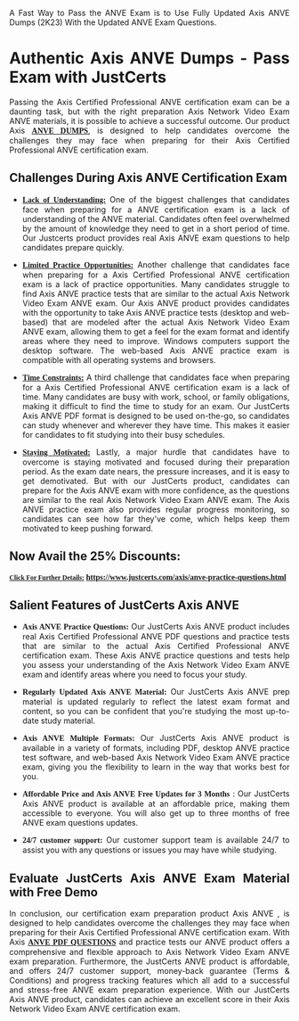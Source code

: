 <p dir="auto" style="text-align: justify;">A Fast Way to Pass the ANVE Exam is to Use Fully Updated Axis ANVE Dumps (2K23) With the Updated ANVE Exam Questions.</p>

<h1 style="text-align: justify;"><strong>Authentic Axis ANVE Dumps - Pass Exam with JustCerts</strong></h1>

<p style="text-align: justify;">Passing the Axis Certified Professional ANVE certification exam can be a daunting task, but with the right preparation Axis Network Video Exam ANVE materials, it is possible to achieve a successful outcome. Our product Axis <strong><a href="https://www.justcerts.com/axis/anve-practice-questions.html"><span style="font-family:Georgia,serif;"><u>ANVE DUMPS</u></span></a></strong>, is designed to help candidates overcome the challenges they may face when preparing for their Axis Certified Professional ANVE certification exam.</p>

<h2 style="text-align: justify;"><strong>Challenges During Axis ANVE Certification Exam</strong></h2>

<ul>
	<li style="text-align: justify;"><u><span style="font-family:Georgia,serif;"><strong>Lack of Understanding:</strong></span></u> One of the biggest challenges that candidates face when preparing for a ANVE certification exam is a lack of understanding of the ANVE material. Candidates often feel overwhelmed by the amount of knowledge they need to get in a short period of time. Our Justcerts product provides real Axis ANVE exam questions to help candidates prepare quickly.</li>
</ul>

<ul>
	<li style="text-align: justify;"><u><span style="font-family:Georgia,serif;"><strong>Limited Practice Opportunities:</strong></span></u> Another challenge that candidates face when preparing for a Axis Certified Professional ANVE certification exam is a lack of practice opportunities. Many candidates struggle to find Axis ANVE practice tests that are similar to the actual Axis Network Video Exam ANVE exam. Our Axis ANVE product provides candidates with the opportunity to take Axis ANVE practice tests (desktop and web-based) that are modeled after the actual Axis Network Video Exam ANVE exam, allowing them to get a feel for the exam format and identify areas where they need to improve. Windows computers support the desktop software. The web-based Axis ANVE practice exam is compatible with all operating systems and browsers.</li>
</ul>

<ul>
	<li style="text-align: justify;"><u><span style="font-family:Georgia,serif;"><strong>Time Constraints:</strong></span></u> A third challenge that candidates face when preparing for a Axis Certified Professional ANVE certification exam is a lack of time. Many candidates are busy with work, school, or family obligations, making it difficult to find the time to study for an exam. Our JustCerts Axis ANVE PDF format is designed to be used on-the-go, so candidates can study whenever and wherever they have time. This makes it easier for candidates to fit studying into their busy schedules.</li>
</ul>

<ul>
	<li style="text-align: justify;"><u><span style="font-family:Georgia,serif;"><strong>Staying Motivated:</strong></span></u> Lastly, a major hurdle that candidates have to overcome is staying motivated and focused during their preparation period. As the exam date nears, the pressure increases, and it is easy to get demotivated. But with our JustCerts product, candidates can prepare for the Axis ANVE exam with more confidence, as the questions are similar to the real Axis Network Video Exam ANVE exam. The Axis ANVE practice exam also provides regular progress monitoring, so candidates can see how far they've come, which helps keep them motivated to keep pushing forward.</li>
</ul>

<h2 style="text-align: justify;"><strong>Now Avail the 25% Discounts:</strong></h2>

<p><span style="font-size:12px;"><u><span style="font-family:Georgia,serif;"><strong>Click For Further Details:</strong></span></u></span><span style="font-size:14px;"><span style="font-family:Georgia,serif;"><strong> <a href="https://www.justcerts.com/axis/anve-practice-questions.html">https://www.justcerts.com/axis/anve-practice-questions.html</a></strong></span></span></p>

<h2 style="text-align: justify;"><strong>Salient Features of JustCerts Axis ANVE</strong></h2>

<ul>
	<li style="text-align: justify;"><span style="font-family:Georgia,serif;"><strong>Axis ANVE Practice Questions:</strong></span> Our JustCerts Axis ANVE product includes real Axis Certified Professional ANVE PDF questions and practice tests that are similar to the actual Axis Certified Professional ANVE certification exam. These Axis ANVE practice questions and tests help you assess your understanding of the Axis Network Video Exam ANVE exam and identify areas where you need to focus your study.</li>
</ul>

<ul>
	<li style="text-align: justify;"><span style="font-family:Georgia,serif;"><strong>Regularly Updated Axis ANVE Material:</strong></span> Our JustCerts Axis ANVE prep material is updated regularly to reflect the latest exam format and content, so you can be confident that you're studying the most up-to-date study material.</li>
</ul>

<ul>
	<li style="text-align: justify;"><span style="font-family:Georgia,serif;"><strong>Axis ANVE Multiple Formats:</strong></span> Our JustCerts Axis ANVE product is available in a variety of formats, including PDF, desktop ANVE practice test software, and web-based Axis Network Video Exam ANVE practice exam, giving you the flexibility to learn in the way that works best for you.</li>
</ul>

<ul>
	<li style="text-align: justify;"><span style="font-family:Georgia,serif;"><strong>Affordable Price and Axis ANVE Free Updates for 3 Months</strong></span> : Our JustCerts Axis ANVE product is available at an affordable price, making them accessible to everyone. You will also get up to three months of free ANVE exam questions updates.</li>
</ul>

<ul>
	<li style="text-align: justify;"><span style="font-family:Georgia,serif;"><strong>24/7 customer support:</strong></span> Our customer support team is available 24/7 to assist you with any questions or issues you may have while studying.</li>
</ul>

<h2 style="text-align: justify;"><strong>Evaluate JustCerts Axis ANVE Exam Material with Free Demo</strong></h2>

<p style="text-align: justify;">In conclusion, our certification exam preparation product Axis ANVE , is designed to help candidates overcome the challenges they may face when preparing for their Axis Certified Professional ANVE certification exam. With Axis <a href="https://www.justcerts.com/axis/anve-practice-questions.html"><u><strong><span style="font-family:Georgia,serif;">ANVE PDF QUESTIONS</span></strong></u></a> and practice tests our ANVE product offers a comprehensive and flexible approach to Axis Network Video Exam ANVE exam preparation. Furthermore, the JustCerts ANVE product is affordable, and offers 24/7 customer support, money-back guarantee (Terms & Conditions) and progress tracking features which all add to a successful and stress-free ANVE exam preparation experience. With our JustCerts Axis ANVE product, candidates can achieve an excellent score in their Axis Network Video Exam ANVE certification exam.</p>
